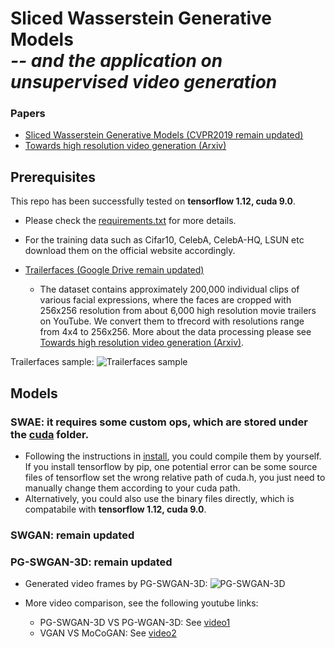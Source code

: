 # Sliced Wasserstein Generative Models<br><i>-- and the application on unsupervised video generation</i>

           
### Papers
* [Sliced Wasserstein Generative Models (CVPR2019 remain updated)](https://github.com/musikisomorphie/swd/)
* [Towards high resolution video generation (Arxiv)](https://arxiv.org/pdf/1810.02419.pdf) 


## Prerequisites
This repo has been successfully tested on **tensorflow 1.12, cuda 9.0**. 

* Please check the [requirements.txt](https://github.com/musikisomorphie/swd/blob/master/requirements.txt) for more details.

* For the training data such as Cifar10, CelebA, CelebA-HQ, LSUN etc download them on the official website accordingly.

* [Trailerfaces (Google Drive remain updated)](https://github.com/musikisomorphie/swd/)
  * The dataset contains approximately 200,000 individual clips of various facial expressions, where the faces are cropped with 256x256 resolution from about 6,000 high resolution movie trailers on YouTube. We convert them to tfrecord with resolutions range from 4x4 to 256x256. More about the data processing please see [Towards high resolution video generation (Arxiv)](https://arxiv.org/pdf/1810.02419.pdf). 

Trailerfaces sample:
![Trailerfaces sample](https://github.com/musikisomorphie/swd/blob/master/trailer_faces_samples.png)

## Models

### SWAE: it requires some custom ops, which are stored under the [cuda](https://github.com/musikisomorphie/swd/tree/master/cuda) folder.
  * Following the instructions in [install](https://github.com/musikisomorphie/swd/blob/master/cuda/install), you could compile them by yourself. If you install tensorflow by pip, one potential error can be some source files of tensorflow set the wrong relative path of cuda.h, you just need to manually change them according to your cuda path.
  * Alternatively, you could also use the binary files directly, which is compatabile with **tensorflow 1.12, cuda 9.0**.
  
  
### SWGAN: remain updated
       

### PG-SWGAN-3D: remain updated
* Generated video frames by PG-SWGAN-3D:
![PG-SWGAN-3D](https://github.com/musikisomorphie/swd/blob/master/pgswgan_3d.jpg)

* More video comparison, see the following youtube links:
  * PG-SWGAN-3D VS PG-WGAN-3D: See [video1](https://www.youtube.com/watch?v=BvIJk01r9tw)
  * VGAN VS MoCoGAN: See [video2](https://www.youtube.com/watch?v=Q7kUrPTcmdE)


